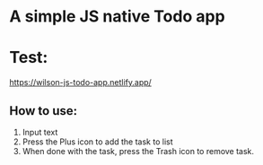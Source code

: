 # A simple JS native Todo app

# Test:

https://wilson-js-todo-app.netlify.app/

## How to use:
 1. Input text
 2. Press the Plus icon to add the task to list
 3. When done with the task, press the Trash icon to remove task.
